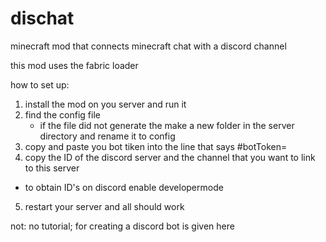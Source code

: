 # dischat
minecraft mod that connects minecraft chat with a discord channel

this mod uses the fabric loader

how to set up:

1) install the mod on you server and run it
2) find the config file
   * if the file did not generate the make a new folder in the server directory and rename it to config
3) copy and paste you bot tiken into the line that says #botToken=
4) copy the ID of the discord server and the channel that you want to link to this server
  * to obtain ID's on discord enable developermode
5) restart your server and all should work

not: no tutorial; for creating a discord bot is given here

